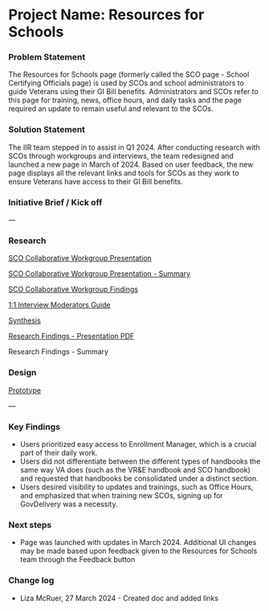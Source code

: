 # Project Name: Resources for Schools

### Problem Statement

The Resources for Schools page (formerly called the SCO page - School Certifying Officials page) is used by SCOs and school administrators to guide Veterans using their GI Bill benefits. Administrators and SCOs refer to this page for training, news, office hours, and daily tasks and the page required an update to remain useful and relevant to the SCOs.

### Solution Statement

The IIR team stepped in to assist in Q1 2024. After conducting research with SCOs through workgroups and interviews, the team redesigned and launched a new page in March of 2024. Based on user feedback, the new page displays all the relevant links and tools for SCOs as they work to ensure Veterans have access to their GI Bill benefits.

### Initiative Brief / Kick off

— 

### Research

[SCO Collaborative Workgroup Presentation](https://github.com/department-of-veterans-affairs/va.gov-team/blob/master/products/resources-for-schools/research/SCO%20Collab%20Group%20%E2%80%93Resources%20For%20Schools.pdf.zip)

[SCO Collaborative Workgroup Presentation - Summary](https://github.com/department-of-veterans-affairs/va.gov-team/blob/master/products/resources-for-schools/research/sco%20collaborative%20workgroup%20presentation%20summary.md)

[SCO Collaborative Workgroup Findings](https://github.com/department-of-veterans-affairs/va.gov-team/blob/master/products/resources-for-schools/research/sco%20collaborative%20workgroup%20findings.md)

[1:1 Interview Moderators Guide](https://github.com/department-of-veterans-affairs/va.gov-team/blob/master/products/resources-for-schools/research/1:1%20interview%20moderators%20guide.md)

[Synthesis](https://www.figma.com/file/6uKSWc4hMeKCkesNg2VJAJ/ResourcesForSchools_FocusGroup?type=whiteboard&node-id=0%3A1&t=D07VIyIvU0iGvQIk-1)

[Research Findings - Presentation PDF](https://github.com/department-of-veterans-affairs/va.gov-team/blob/master/products/resources-for-schools/research/Resources%20for%20Schools%20Usability%20Test%20Findings%20%26%20Recommendations%20.pdf.zip)  

Research Findings - Summary

### Design

[Prototype](https://www.figma.com/file/jxsiqfLfxf4uulELWxpGTF/Resources-for-Schools?type=design&node-id=542%3A1559&mode=dev)

—

### Key Findings
* Users prioritized easy access to Enrollment Manager, which is a crucial part of their daily work.
* Users did not differentiate between the different types of handbooks the same way VA does (such as the VR&E handbook and SCO handbook) and requested that handbooks be consolidated under a distinct section.
* Users desired visibility to updates and trainings, such as Office Hours, and emphasized that when training new SCOs, signing up for GovDelivery was a necessity.

### Next steps 
* Page was launched with updates in March 2024. Additional UI changes may be made based upon feedback given to the Resources for Schools team through the Feedback button

### Change log

* Liza McRuer, 27 March 2024 - Created doc and added links
